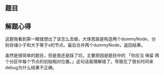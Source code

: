 ## 题目

## 解题心得

这题我看到第一眼就想出了该怎么去做，大体思路是构造两个dummyNode，分别存储小于和大于等于x的节点。最后合并两个dummyNode，返回结果。

虽然是很简单的题目，但是我还是踩了坑，主要原因是题目中的 「你应当 保留 两个分区中每个节点的初始相对位置。」这句话我理解错了。导致花了很长时间来debug为什么结果不正确。
